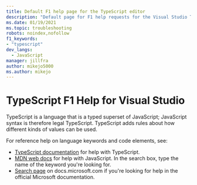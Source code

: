 ```yaml
---
title: Default F1 help page for the TypeScript editor
description: "Default page for F1 help requests for the Visual Studio TypeScript editor"
ms.date: 01/19/2021
ms.topic: troubleshooting
robots: noindex,nofollow
f1_keywords:
- "typescript"
dev_langs:
  - JavaScript
manager: jillfra
author: mikejo5000
ms.author: mikejo
---
```


# TypeScript F1 Help for Visual Studio

TypeScript is a language that is a typed superset of JavaScript; JavaScript syntax is therefore legal TypeScript. TypeScript adds rules about how different kinds of values can be used.

For reference help on language keywords and code elements, see:

- [TypeScript documentation](https://www.typescriptlang.org/docs) for help with TypeScript.
- [MDN web docs](https://developer.mozilla.org/en-US/docs/Web/JavaScript/Reference) for help with JavaScript. In the search box, type the name of the keyword you're looking for.
- [Search page](/search) on docs.microsoft.com if you're looking for help in the official Microsoft documentation.


